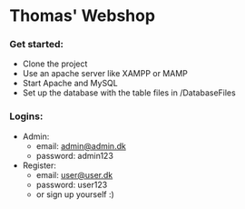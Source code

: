 # Thomas' Webshop

### Get started:
- Clone the project
- Use an apache server like XAMPP or MAMP
- Start Apache and MySQL 
- Set up the database with the table files in /DatabaseFiles

### Logins:
- Admin:
    - email: admin@admin.dk
    - password: admin123
- Register:
    - email: user@user.dk
    - password: user123
    - or sign up yourself :)